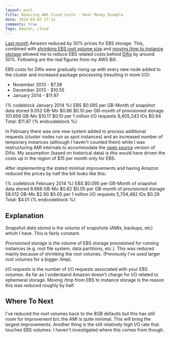 ```yaml
---
layout: post
Title: Reducing AWS Cloud Costs - Real Money Example
date: 2014-03-07 17:14
comments: true
Tags: Amazon, cloud
---
```


[Last month](http://aws.amazon.com/ebs/pricing/effective-february-2014/) Amazon
reduced by 50% prices for EBS storage. This, combined with 
[shrinking EBS root volume size](/blog/2014/02/07/aws-tip-shrinking-ebs-root-volume-size/) and
[moving /tmp to instance storage](/blog/2014/02/10/moving-tmp-from-ebs-to-instance-storage/)
allowed me to reduce EBS related costs behind [Difio](http://www.dif.io) by around 50%.
Following are the real figures from my AWS Bill.

EBS costs for Difio were gradually rising up with every new node added to the cluster and
increased package processing (resulting in more I/O):

* November 2013 - $7.38
* December 2013 - $10.55
* January 2014 - $11.97

{% codeblock January 2014 %}
EBS
$0.095 per GB-Month of snapshot data stored     9.052 GB-Mo     $0.86
$0.10  per GB-month of provisioned storage      101.656 GB-Mo  $10.17
$0.10  per 1 million I/O requests               9,405,243 IOs   $0.94
                                                        Total: $11.97
{% endcodeblock %}

In February there was one new system added to process additional requests
(cluster nodes run as spot instances) and an increased number of temporary
instances (although I haven't counted them) while I was restructuring AMI
internals to accommodate the [open source](https://github.com/difio/difio)
version of Difio. My assumption (based on historical data) is this would
have driven the costs up in the region of $15 per month only for EBS.

After implementing the stated minimal improvements and having Amazon reduced the prices by
half the bill looks like this:

{% codeblock February 2014 %}
EBS
$0.095 per GB-Month of snapshot data stored     8.668 GB-Mo     $0.82
$0.05  per GB-month of provisioned storage      58.012 GB-Mo    $2.90
$0.05  per 1 million I/O requests               5,704,482 IOs   $0.29
                                                        Total:  $4.01
{% endcodeblock %}


Explanation
-----------

*Snapshot data stored* is the volume of snapshots (AMIs, backups, etc) which
I have. This is fairly constant.

*Provisioned storage* is the volume of EBS storage provisioned for running
instances (e.g. root file system, data partitions, etc.). This was reduced
mainly because of shrinking the root volumes. (Previously I've used larger
root volumes for a bigger /tmp).


*I/O requests* is the number of I/O requests associated with your EBS volumes.
As far as I understand Amazon doesn't charge for I/O related to ephemeral storage.
Moving /tmp from EBS to instance storage is the reason this was reduced roughly by half.


Where To Next
-------------

I've reduced the root volumes back to the 8GB defaults but this has still room for
improvement b/c the AMI is quite minimal. This will bring the largest improvements.
Another thing is the still relatively high I/O rate that touches EBS volumes.
I haven't investigated where this comes from though.


